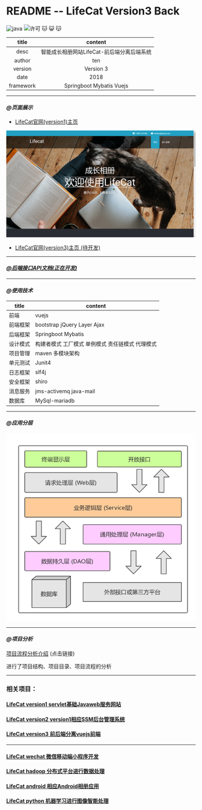 README -- LifeCat Version3 Back
===========================
![java](https://img.shields.io/badge/language-java-red.svg)
![许可](https://img.shields.io/dub/l/vibe-d.svg) 
:cat: :smiley_cat: :kissing_cat:

|title|content|
|:---:|:---:
|desc|智能成长相册网站LifeCat-前后端分离后端系统
|author|ten
|version|Version 3
|date|2018
|framework|Springboot Mybatis Vuejs
******************************************************************************
 #### _@页面展示_  
  * [LifeCat官网(version1)主页](http://47.106.11.84)
  
  ![官网](Image/官网首页.png)
  
  * [LifeCat官网(version3)主页 (待开发)](http://47.106.11.84)
******************************************************************************
 #### [_@后端接口API文档(正在开发)_](http://47.106.11.84)
******************************************************************************
 #### _@使用技术_
  
  |title|content|
  |---|---
  |前端|vuejs
  |前端框架|bootstrap jQuery Layer Ajax
  |后端框架|Springboot Mybatis
  |设计模式|构建者模式 工厂模式 单例模式 责任链模式 代理模式
  |项目管理|maven 多模块架构
  |单元测试|Junit4
  |日志框架|slf4j
  |安全框架|shiro
  |消息服务|jms-activemq java-mail
  |数据库|MySql-mariadb 
 
*******************************************************************************
 #### _@应用分层_  
  
  ![应用分层](Image/应用分层图.png)   
*****************************************************************************
 #### _@项目分析_
 
 [项目流程分析介绍](https://zhuanlan.zhihu.com/p/41210093) (点击链接)  
 
 进行了项目结构、项目目录、项目流程的分析
*****************************************************************************
 ### 相关项目：
 #### [LifeCat version1 servlet基础Javaweb服务网站](https://github.com/kevinten10/lifecatweb)
 
 #### [LifeCat version2 version1相应SSM后台管理系统](https://github.com/kevinten10/SSM-lifecat)
 #### [LifeCat version3 前后端分离vuejs前端](https://github.com/kevinten10/Web-lifecat)
 *****************************************************************************
  #### [LifeCat wechat 微信移动端小程序开发](https://github.com/kevinten10/WeChat-lifecat)
  #### [LifeCat hadoop 分布式平台进行数据处理](https://github.com/kevinten10/Hadoop-lifecat)
  #### [LifeCat android 相应Android相册应用](https://github.com/kevinten10/Android-lifecat)
  #### [LifeCat python 机器学习进行图像智能处理](https://github.com/kevinten10/Python-lifecat)
